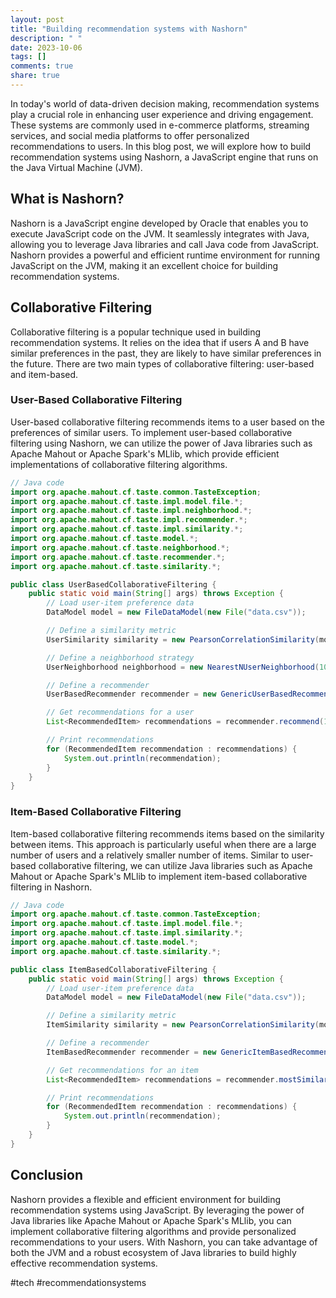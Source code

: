 ```yaml
---
layout: post
title: "Building recommendation systems with Nashorn"
description: " "
date: 2023-10-06
tags: []
comments: true
share: true
---
```


In today's world of data-driven decision making, recommendation systems play a crucial role in enhancing user experience and driving engagement. These systems are commonly used in e-commerce platforms, streaming services, and social media platforms to offer personalized recommendations to users. In this blog post, we will explore how to build recommendation systems using Nashorn, a JavaScript engine that runs on the Java Virtual Machine (JVM).

## What is Nashorn?

Nashorn is a JavaScript engine developed by Oracle that enables you to execute JavaScript code on the JVM. It seamlessly integrates with Java, allowing you to leverage Java libraries and call Java code from JavaScript. Nashorn provides a powerful and efficient runtime environment for running JavaScript on the JVM, making it an excellent choice for building recommendation systems.

## Collaborative Filtering

Collaborative filtering is a popular technique used in building recommendation systems. It relies on the idea that if users A and B have similar preferences in the past, they are likely to have similar preferences in the future. There are two main types of collaborative filtering: user-based and item-based.

### User-Based Collaborative Filtering

User-based collaborative filtering recommends items to a user based on the preferences of similar users. To implement user-based collaborative filtering using Nashorn, we can utilize the power of Java libraries such as Apache Mahout or Apache Spark's MLlib, which provide efficient implementations of collaborative filtering algorithms.

```java
// Java code
import org.apache.mahout.cf.taste.common.TasteException;
import org.apache.mahout.cf.taste.impl.model.file.*;
import org.apache.mahout.cf.taste.impl.neighborhood.*;
import org.apache.mahout.cf.taste.impl.recommender.*;
import org.apache.mahout.cf.taste.impl.similarity.*;
import org.apache.mahout.cf.taste.model.*;
import org.apache.mahout.cf.taste.neighborhood.*;
import org.apache.mahout.cf.taste.recommender.*;
import org.apache.mahout.cf.taste.similarity.*;

public class UserBasedCollaborativeFiltering {
    public static void main(String[] args) throws Exception {
        // Load user-item preference data
        DataModel model = new FileDataModel(new File("data.csv"));

        // Define a similarity metric
        UserSimilarity similarity = new PearsonCorrelationSimilarity(model);

        // Define a neighborhood strategy
        UserNeighborhood neighborhood = new NearestNUserNeighborhood(10, similarity, model);

        // Define a recommender
        UserBasedRecommender recommender = new GenericUserBasedRecommender(model, neighborhood, similarity);

        // Get recommendations for a user
        List<RecommendedItem> recommendations = recommender.recommend(1234, 5);

        // Print recommendations
        for (RecommendedItem recommendation : recommendations) {
            System.out.println(recommendation);
        }
    }
}
```

### Item-Based Collaborative Filtering

Item-based collaborative filtering recommends items based on the similarity between items. This approach is particularly useful when there are a large number of users and a relatively smaller number of items. Similar to user-based collaborative filtering, we can utilize Java libraries such as Apache Mahout or Apache Spark's MLlib to implement item-based collaborative filtering in Nashorn.

```java
// Java code
import org.apache.mahout.cf.taste.common.TasteException;
import org.apache.mahout.cf.taste.impl.model.file.*;
import org.apache.mahout.cf.taste.impl.similarity.*;
import org.apache.mahout.cf.taste.model.*;
import org.apache.mahout.cf.taste.similarity.*;

public class ItemBasedCollaborativeFiltering {
    public static void main(String[] args) throws Exception {
        // Load user-item preference data
        DataModel model = new FileDataModel(new File("data.csv"));

        // Define a similarity metric
        ItemSimilarity similarity = new PearsonCorrelationSimilarity(model);

        // Define a recommender
        ItemBasedRecommender recommender = new GenericItemBasedRecommender(model, similarity);

        // Get recommendations for an item
        List<RecommendedItem> recommendations = recommender.mostSimilarItems(1234, 5);

        // Print recommendations
        for (RecommendedItem recommendation : recommendations) {
            System.out.println(recommendation);
        }
    }
}
```

## Conclusion

Nashorn provides a flexible and efficient environment for building recommendation systems using JavaScript. By leveraging the power of Java libraries like Apache Mahout or Apache Spark's MLlib, you can implement collaborative filtering algorithms and provide personalized recommendations to your users. With Nashorn, you can take advantage of both the JVM and a robust ecosystem of Java libraries to build highly effective recommendation systems.

#tech #recommendationsystems